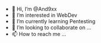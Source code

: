 
- 👋 Hi, I’m @And9xx
- 👀 I’m interested in WebDev
- 🌱 I’m currently learning Pentesting
- 💞️ I’m looking to collaborate on ...
- 📫 How to reach me ...

<!---
And9xx/And9xx is a ✨ special ✨ repository because its `README.md` (this file) appears on your GitHub profile.
You can click the Preview link to take a look at your changes.
--->
